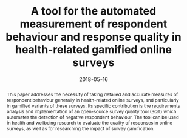 ---
abstract: This paper addresses the necessity of taking detailed and accurate measures
  of respondent behaviour generally in health-related online surveys, and particularly
  in gamified variants of these surveys. Its specific contribution is the requirements
  analysis and implementation of an open-source survey quality tool (SQT) which automates
  the detection of negative respondent behaviour. The tool can be used in health and
  wellbeing research to evaluate the quality of responses in online surveys, as well
  as for researching the impact of survey gamification.
authors:
- Christoph Wimmer
- Stefan Biegler
- Johannes Harms
- Karin Kappel
- Thomas Grechenig
date: '2018-05-16'
featured: false
links:
- name: Publik
  url: https://publik.tuwien.ac.at/showentry.php?ID=277473&lang=2
publication_types:
- '1'
publishDate: '2018-05-16'
specifics: 'Vortrag: 2018 IEEE 6th International Conference on Serious Games and Applications
  for Health (SeGAH), Wien; 16.05.2018 - 18.05.2018; in: "Proceedings of the 2018
  IEEE 6th International Conference on Serious Games and Applications for Health (SeGAH)",
  Institute of Electrical and Electronics Engineers (IEEE), (2018), ISBN: 9781538662984;
  S. 1 - 8.'
title: A tool for the automated measurement of respondent behaviour and response quality
  in health-related gamified online surveys
url_pdf: ''
---